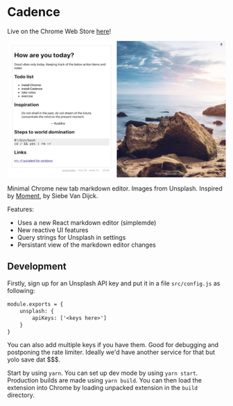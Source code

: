 # Cadence

Live on the Chrome Web Store [here](https://chrome.google.com/webstore/detail/cadence-take-note-and-mov/fimanhhfeancbefokdgeoljcdfhlmake)!


![cadence](cadence.png)

Minimal Chrome new tab markdown editor. Images from Unsplash. Inspired by [Moment](https://github.com/siebevd/Moment), by Siebe Van Dijck. 

Features:
* Uses a new React markdown editor (simplemde)
* New reactive UI features
* Query strings for Unsplash in settings
* Persistant view of the markdown editor changes

## Development

Firstly, sign up for an Unsplash API key and put it in a file `src/config.js` as following: 

```
module.exports = {
	unsplash: {
		apiKeys: ['<keys here>']
	}
}
```

You can also add multiple keys if you have them. Good for debugging and postponing the rate limiter. Ideally we'd have another service for that but yolo save dat $$$.

Start by using `yarn`. You can set up dev mode by using `yarn start`. Production builds are made using `yarn build`. You can then load the extension into Chrome by loading unpacked extension in the `build` directory.
